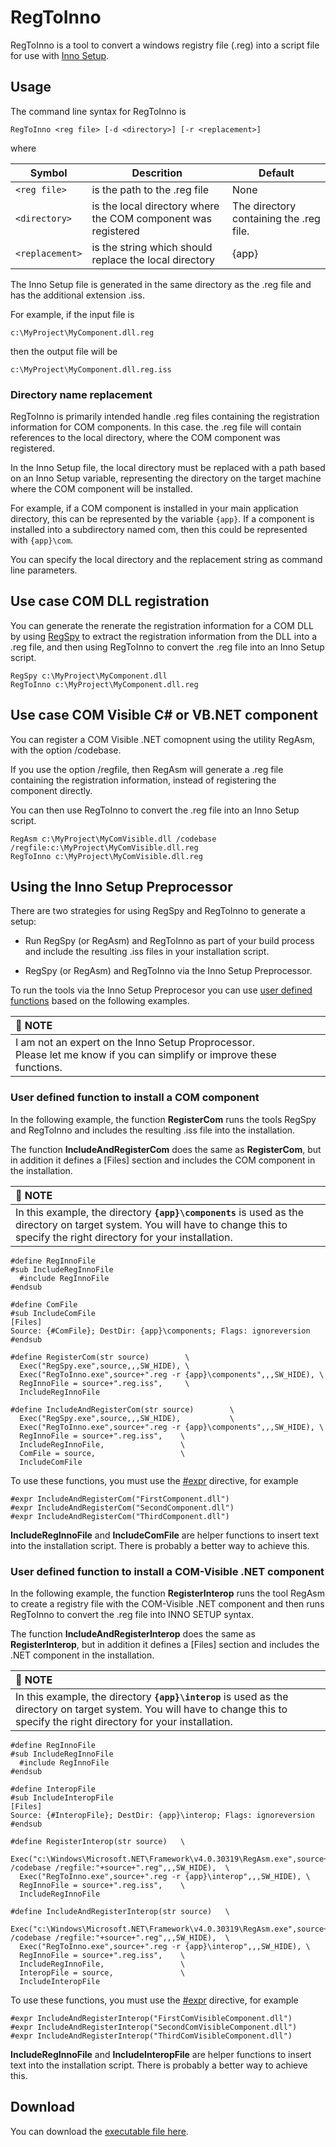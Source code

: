 # RegToInno

RegToInno is a tool to convert a windows registry file (.reg) 
into a script file for use with 
[Inno Setup](https://jrsoftware.org/isinfo.php).

## Usage

The command line syntax for RegToInno is
```
RegToInno <reg file> [-d <directory>] [-r <replacement>]
```
where

| Symbol          | Descrition  | Default
| --------------- | ----------- | ------------
|`<reg file>`    | is the path to the .reg file | None
|`<directory>`   | is the local directory where the COM component was registered | The directory containing the .reg file.
|`<replacement>` | is the string which should replace the local directory | \{app\}

The Inno Setup file is generated in the same directory as the .reg 
file and has the additional extension .iss.

For example, if the input file is
```
c:\MyProject\MyComponent.dll.reg
```
then the output file will be
```
c:\MyProject\MyComponent.dll.reg.iss
```

### Directory name replacement

RegToInno is primarily intended handle .reg files containing the
registration information for COM components. In this case. the .reg
file will contain references to the local directory, where the COM
component was registered.

In the Inno Setup file, the local directory must be replaced with
a path based on an Inno Setup variable, representing the directory
on the target machine where the COM component will be installed.

For example, if a COM component is installed in your main application
directory, this can be represented by the variable `{app}`. If a 
component is installed into a subdirectory named com, then this 
could be represented with `{app}\com`.

You can specify the local directory and the replacement string as
command line parameters.

## Use case COM DLL registration

You can generate the renerate the registration information for a
COM DLL by using 
[RegSpy](https://github.com/PhilJollans/RegSpy)
to extract the registration information from the DLL into a .reg
file, and then using RegToInno to convert the .reg file into an
Inno Setup script.
```
RegSpy c:\MyProject\MyComponent.dll
RegToInno c:\MyProject\MyComponent.dll.reg
```

## Use case COM Visible C# or VB.NET component

You can register a COM Visible .NET comopnent using the utility
RegAsm, with the option /codebase.

If you use the option /regfile, then RegAsm will generate a .reg
file containing the registration information, instead of registering
the component directly.

You can then use RegToInno to convert the .reg file into an Inno
Setup script.
```
RegAsm c:\MyProject\MyComVisible.dll /codebase /regfile:c:\MyProject\MyComVisible.dll.reg
RegToInno c:\MyProject\MyComVisible.dll.reg
```

## Using the Inno Setup Preprocessor

There are two strategies for using RegSpy and RegToInno to generate a setup:

* Run RegSpy (or RegAsm) and RegToInno as part of your build process 
  and include the resulting .iss files in your installation script.

* RegSpy (or RegAsm) and RegToInno via the Inno Setup Preprocessor.

To run the tools via the Inno Setup Preprocesor you can use 
[user defined functions](https://jrsoftware.org/ispphelp/index.php?topic=macros)
based on the following examples.

| :memo: NOTE   |
|:---------------------------|
| I am not an expert on the Inno Setup Proprocessor.<br/>Please let me know if you can simplify or improve these functions. |

### User defined function to install a COM component

In the following example, the function **RegisterCom** runs the tools 
RegSpy and RegToInno and includes the resulting .iss file into the 
installation.

The function **IncludeAndRegisterCom** does the same as **RegisterCom**, 
but in addition it defines a [Files] section and includes the COM component
in the installation.

| :memo: NOTE   |
|:---------------------------|
| In this example, the directory **`{app}\components`** is used as the directory on target system. You will have to change this to specify the right directory for your installation.   |

```
#define RegInnoFile
#sub IncludeRegInnoFile
  #include RegInnoFile
#endsub

#define ComFile
#sub IncludeComFile
[Files]
Source: {#ComFile}; DestDir: {app}\components; Flags: ignoreversion
#endsub

#define RegisterCom(str source)        \
  Exec("RegSpy.exe",source,,,SW_HIDE), \
  Exec("RegToInno.exe",source+".reg -r {app}\components",,,SW_HIDE), \
  RegInnoFile = source+".reg.iss",     \
  IncludeRegInnoFile

#define IncludeAndRegisterCom(str source)        \
  Exec("RegSpy.exe",source,,,SW_HIDE),           \
  Exec("RegToInno.exe",source+".reg -r {app}\components",,,SW_HIDE), \
  RegInnoFile = source+".reg.iss",    \
  IncludeRegInnoFile,                 \
  ComFile = source,                   \
  IncludeComFile

```

To use these functions, you must use the 
[#expr](https://jrsoftware.org/ispphelp/index.php?topic=expr) 
directive, for example

```
#expr IncludeAndRegisterCom("FirstComponent.dll")
#expr IncludeAndRegisterCom("SecondComponent.dll")
#expr IncludeAndRegisterCom("ThirdComponent.dll")
```

**IncludeRegInnoFile** and **IncludeComFile** are helper functions to insert text
into the installation script. There is probably a better way to achieve this.

### User defined function to install a COM-Visible .NET component

In the following example, the function **RegisterInterop** runs the tool
RegAsm to create a registry file with the COM-Visible .NET component and 
then runs RegToInno to convert the .reg file into INNO SETUP syntax.

The function **IncludeAndRegisterInterop** does the same as **RegisterInterop**, 
but in addition it defines a [Files] section and includes the .NET component
in the installation.

| :memo: NOTE   |
|:---------------------------|
| In this example, the directory **`{app}\interop`** is used as the directory on target system. You will have to change this to specify the right directory for your installation.   |

```
#define RegInnoFile
#sub IncludeRegInnoFile
  #include RegInnoFile
#endsub

#define InteropFile
#sub IncludeInteropFile
[Files]
Source: {#InteropFile}; DestDir: {app}\interop; Flags: ignoreversion
#endsub

#define RegisterInterop(str source)   \
  Exec("c:\Windows\Microsoft.NET\Framework\v4.0.30319\RegAsm.exe",source+" /codebase /regfile:"+source+".reg",,,SW_HIDE),  \
  Exec("RegToInno.exe",source+".reg -r {app}\interop",,,SW_HIDE), \
  RegInnoFile = source+".reg.iss",    \
  IncludeRegInnoFile

#define IncludeAndRegisterInterop(str source)   \
  Exec("c:\Windows\Microsoft.NET\Framework\v4.0.30319\RegAsm.exe",source+" /codebase /regfile:"+source+".reg",,,SW_HIDE),  \
  Exec("RegToInno.exe",source+".reg -r {app}\interop",,,SW_HIDE), \
  RegInnoFile = source+".reg.iss",    \
  IncludeRegInnoFile,                 \
  InteropFile = source,               \
  IncludeInteropFile
```

To use these functions, you must use the 
[#expr](https://jrsoftware.org/ispphelp/index.php?topic=expr) 
directive, for example

```
#expr IncludeAndRegisterInterop("FirstComVisibleComponent.dll")
#expr IncludeAndRegisterInterop("SecondComVisibleComponent.dll")
#expr IncludeAndRegisterInterop("ThirdComVisibleComponent.dll")
```

**IncludeRegInnoFile** and **IncludeInteropFile** are helper functions to insert text
into the installation script. There is probably a better way to achieve this.

## Download

You can download the 
[executable file here](https://github.com/PhilJollans/RegToInno/raw/master/RegToInno.exe).


